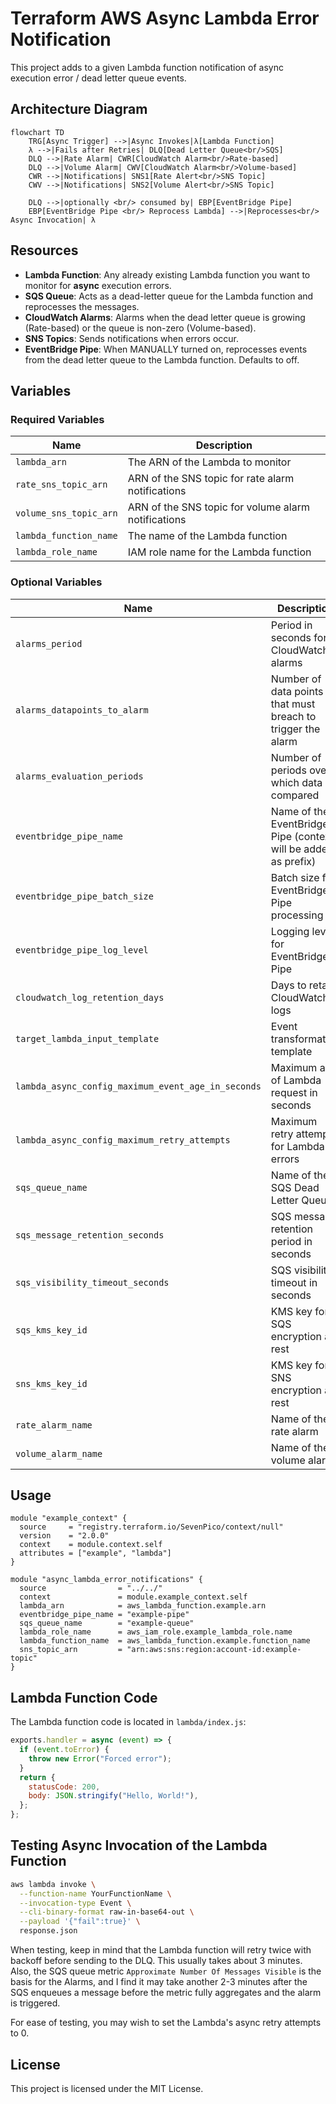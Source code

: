 # Terraform AWS Async Lambda Error Notification

This project adds to a given Lambda function notification of async execution error / dead letter queue events.

## Architecture Diagram

```mermaid
flowchart TD
    TRG[Async Trigger] -->|Async Invokes|λ[Lambda Function]
    λ -->|Fails after Retries| DLQ[Dead Letter Queue<br/>SQS]
    DLQ -->|Rate Alarm| CWR[CloudWatch Alarm<br/>Rate-based]
    DLQ -->|Volume Alarm| CWV[CloudWatch Alarm<br/>Volume-based]
    CWR -->|Notifications| SNS1[Rate Alert<br/>SNS Topic]
    CWV -->|Notifications| SNS2[Volume Alert<br/>SNS Topic]

    DLQ -->|optionally <br/> consumed by| EBP[EventBridge Pipe]
    EBP[EventBridge Pipe <br/> Reprocess Lambda] -->|Reprocesses<br/> Async Invocation| λ
```

## Resources

- **Lambda Function**: Any already existing Lambda function you want to monitor for **async** execution errors.
- **SQS Queue**: Acts as a dead-letter queue for the Lambda function and reprocesses the messages.
- **CloudWatch Alarms**: Alarms when the dead letter queue is growing (Rate-based) or the queue is non-zero (Volume-based).
- **SNS Topics**: Sends notifications when errors occur.
- **EventBridge Pipe**: When MANUALLY turned on, reprocesses events from the dead letter queue to the Lambda function. Defaults to off.

## Variables

### Required Variables

| Name                   | Description                                         |
| ---------------------- | --------------------------------------------------- |
| `lambda_arn`           | The ARN of the Lambda to monitor                    |
| `rate_sns_topic_arn`   | ARN of the SNS topic for rate alarm notifications   |
| `volume_sns_topic_arn` | ARN of the SNS topic for volume alarm notifications |
| `lambda_function_name` | The name of the Lambda function                     |
| `lambda_role_name`     | IAM role name for the Lambda function               |

### Optional Variables

| Name                                               | Description                                                    | Default                |
| -------------------------------------------------- | -------------------------------------------------------------- | ---------------------- |
| `alarms_period`                                    | Period in seconds for CloudWatch alarms                        | `60`                   |
| `alarms_datapoints_to_alarm`                       | Number of data points that must breach to trigger the alarm    | `2`                    |
| `alarms_evaluation_periods`                        | Number of periods over which data is compared                  | `2`                    |
| `eventbridge_pipe_name`                            | Name of the EventBridge Pipe (context will be added as prefix) | `null`                 |
| `eventbridge_pipe_batch_size`                      | Batch size for EventBridge Pipe processing                     | `1`                    |
| `eventbridge_pipe_log_level`                       | Logging level for EventBridge Pipe                             | `"ERROR"`              |
| `cloudwatch_log_retention_days`                    | Days to retain CloudWatch logs                                 | `90`                   |
| `target_lambda_input_template`                     | Event transformation template                                  | `"<$.requestPayload>"` |
| `lambda_async_config_maximum_event_age_in_seconds` | Maximum age of Lambda request in seconds                       | `3600`                 |
| `lambda_async_config_maximum_retry_attempts`       | Maximum retry attempts for Lambda errors                       | `2`                    |
| `sqs_queue_name`                                   | Name of the SQS Dead Letter Queue                              | `null`                 |
| `sqs_message_retention_seconds`                    | SQS message retention period in seconds                        | `604800`               |
| `sqs_visibility_timeout_seconds`                   | SQS visibility timeout in seconds                              | `2`                    |
| `sqs_kms_key_id`                                   | KMS key for SQS encryption at rest                             | `null`                 |
| `sns_kms_key_id`                                   | KMS key for SNS encryption at rest                             | `null`                 |
| `rate_alarm_name`                                  | Name of the rate alarm                                         | `null`                 |
| `volume_alarm_name`                                | Name of the volume alarm                                       | `null`                 |

## Usage

```hcl
module "example_context" {
  source     = "registry.terraform.io/SevenPico/context/null"
  version    = "2.0.0"
  context    = module.context.self
  attributes = ["example", "lambda"]
}

module "async_lambda_error_notifications" {
  source                = "../../"
  context               = module.example_context.self
  lambda_arn            = aws_lambda_function.example.arn
  eventbridge_pipe_name = "example-pipe"
  sqs_queue_name        = "example-queue"
  lambda_role_name      = aws_iam_role.example_lambda_role.name
  lambda_function_name  = aws_lambda_function.example.function_name
  sns_topic_arn         = "arn:aws:sns:region:account-id:example-topic"
}
```

## Lambda Function Code

The Lambda function code is located in `lambda/index.js`:

```javascript
exports.handler = async (event) => {
  if (event.toError) {
    throw new Error("Forced error");
  }
  return {
    statusCode: 200,
    body: JSON.stringify("Hello, World!"),
  };
};
```

## Testing Async Invocation of the Lambda Function

```bash
aws lambda invoke \
  --function-name YourFunctionName \
  --invocation-type Event \
  --cli-binary-format raw-in-base64-out \
  --payload '{"fail":true}' \
  response.json
```

When testing, keep in mind that the Lambda function will retry twice with backoff before sending to the DLQ. This usually takes about 3 minutes. Also, the SQS queue metric `Approximate Number Of Messages Visible` is the basis for the Alarms, and I find it may take another 2-3 minutes after the SQS enqueues a message before the metric fully aggregates and the alarm is triggered.

For ease of testing, you may wish to set the Lambda's async retry attempts to 0.

## License

This project is licensed under the MIT License.
